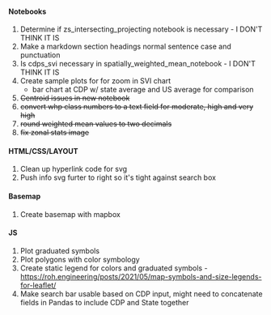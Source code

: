 #### Notebooks
1. Determine if zs_intersecting_projecting notebook is necessary - I DON'T THINK IT IS
2. Make a markdown section headings normal sentence case and punctuation
3. Is cdps_svi necessary in spatially_weighted_mean_notebook - I DON'T THINK IT IS
4. Create sample plots for for zoom in SVI chart
    - bar chart at CDP w/ state average and US average for comparison
5. ~~Centroid issues in new notebook~~
6. ~~convert whp class numbers to a text field for moderate, high and very high~~
7. ~~round weighted mean values to two decimals~~
8. ~~fix zonal stats image~~

#### HTML/CSS/LAYOUT
1. Clean up hyperlink code for svg
2. Push info svg furter to right so it's tight against search box

#### Basemap
1. Create basemap with mapbox

#### JS
1. Plot graduated symbols
2. Plot polygons with color symbology
3. Create static legend for colors and graduated symbols - https://roh.engineering/posts/2021/05/map-symbols-and-size-legends-for-leaflet/
4. Make search bar usable based on CDP input, might need to concatenate fields in Pandas to include CDP and State together



